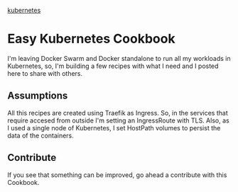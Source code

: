 [kubernetes](https://cambiodigital-ol.com/wp-content/uploads/2019/02/Kubernetes_New.png)

# Easy Kubernetes Cookbook
I'm leaving Docker Swarm and Docker standalone to run all my workloads in Kubernetes, so, I'm building a few recipes with what I need and I posted here to share with others.

## Assumptions

All this recipes are created using Traefik as Ingress. So, in the services that require accesed from outside I'm setting an IngressRoute with TLS. Also, as I used a single node of Kubernetes, I set HostPath volumes to persist the data of the containers. 

## Contribute

If you see that something can be improved, go ahead a contribute with this Cookbook.